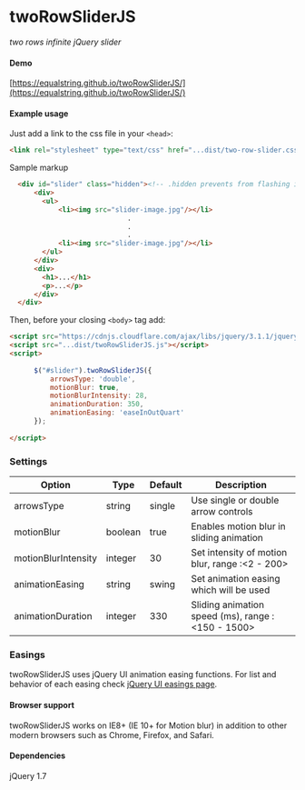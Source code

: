 twoRowSliderJS
=======

_two rows infinite jQuery slider_

#### Demo

[https://equalstring.github.io/twoRowSliderJS/](https://equalstring.github.io/twoRowSliderJS/)

#### Example usage

Just add a link to the css file in your `<head>`:

```html
<link rel="stylesheet" type="text/css" href="...dist/two-row-slider.css"/>
```

Sample markup

```html
  <div id="slider" class="hidden"><!-- .hidden prevents from flashing images -->
      <div>
        <ul>
            <li><img src="slider-image.jpg"/></li>
                             .
                             .
                             .
            <li><img src="slider-image.jpg"/></li>
        </ul>
      </div>
      <div>
        <h1>...</h1>
        <p>...</p> 
      </div>  
  </div>    
```

Then, before your closing ```<body>``` tag add:

```html
<script src="https://cdnjs.cloudflare.com/ajax/libs/jquery/3.1.1/jquery.min.js"></script>
<script src="...dist/twoRowSliderJS.js"></script>
<script>
    
      $("#slider").twoRowSliderJS({
          arrowsType: 'double',
          motionBlur: true,
          motionBlurIntensity: 28,
          animationDuration: 350,
          animationEasing: 'easeInOutQuart'
      });
  
</script>
```

### Settings

Option | Type | Default | Description
------ | ---- | ------- | -----------
arrowsType | string | single | Use single or double arrow controls
motionBlur | boolean | true | Enables motion blur in sliding animation
motionBlurIntensity | integer | 30 | Set intensity of motion blur, range :<2 - 200>
animationEasing | string | swing | Set animation easing which will be used 
animationDuration | integer | 330 | Sliding animation speed (ms), range : <150 - 1500>

### Easings

twoRowSliderJS uses jQuery UI animation easing functions. For list and behavior of each easing check [jQuery UI easings page](https://api.jqueryui.com/easings).

#### Browser support

twoRowSliderJS works on IE8+ (IE 10+ for Motion blur) in addition to other modern browsers such as Chrome, Firefox, and Safari.

#### Dependencies

jQuery 1.7